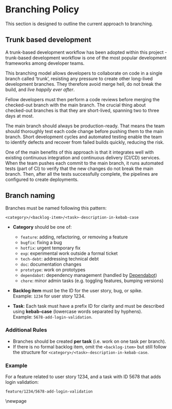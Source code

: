 # Branching Policy

This section is designed to outline the current approach to branching.

## Trunk based development

A trunk-based development workflow has been adopted within this project - trunk-based development workflow is one of the most popular development frameworks among developer teams.

This branching model allows developers to collaborate on code in a single branch called ‘trunk’, resisting any pressure to create other long-lived development branches. They therefore avoid merge hell, do not break the build, and *live happily ever after*.

Fellow developers must then perform a code reviews before merging the checked-out branch with the main branch. The crucial thing about checked-out branches is that they are short-lived, spanning two to three days at most.

The main branch should always be production-ready. That means the team should thoroughly test each code change before pushing them to the main branch. Short development cycles and automated testing enable the team to identify defects and recover from failed builds quickly, reducing the risk.

One of the main benefits of this approach is that it integrates well with existing continuous integration and continuous delivery (CI/CD) services. When the team pushes each commit to the main branch, it runs automated tests (part of CI) to verify that the new changes do not break the main branch. Then, after all the tests successfully complete, the pipelines are configured to create deployments.

## Branch naming

Branches must be named following this pattern:

```text
<category>/<backlog-item>/<task>-description-in-kebab-case
```

- **Category** should be one of:
  - `feature`: adding, refactoring, or removing a feature
  - `bugfix`: fixing a bug
  - `hotfix`: urgent temporary fix
  - `exp`: experimental work outside a formal ticket
  - `tech-debt`: addressing technical debt
  - `doc`: documentation changes
  - `prototype`: work on prototypes
  - `dependabot`: dependency management (handled by [Dependabot](https://docs.github.com/en/code-security/getting-started/dependabot-quickstart-guide))
  - `chore`: minor admin tasks (e.g. toggling features, bumping versions)

- **Backlog item** must be the ID for the user story, bug, or spike.  
  Example: `1234` for user story 1234.

- **Task**: Each task must have a prefix ID for clarity and must be described using **kebab-case** (lowercase words separated by hyphens).  
  Example: `5678-add-login-validation`.

### Additional Rules

- Branches should be created **per task** (i.e. work on one task per branch).
- If there is no formal backlog item, omit the `<backlog-item>` but still follow the structure for `<category>/<task>-description-in-kebab-case`.

### Example

For a feature related to user story 1234, and a task with ID 5678 that adds login validation:

```text
feature/1234/5678-add-login-validation
```

<!-- Leave the rest of this page blank -->
\newpage
